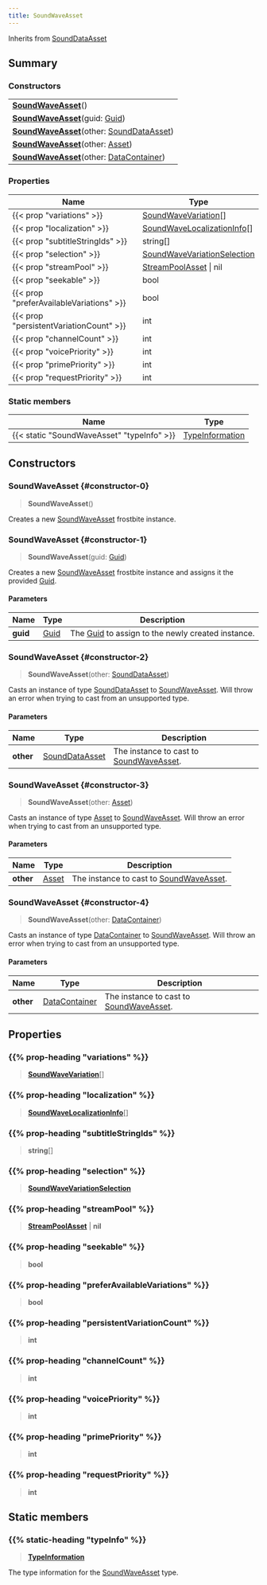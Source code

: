 ```yaml
---
title: SoundWaveAsset
---
```


Inherits from [SoundDataAsset](/vext/ref/fb/sounddataasset)

## Summary

### Constructors

|  |
| --- |
| **[SoundWaveAsset](#constructor-0)**() |
| **[SoundWaveAsset](#constructor-1)**(guid: [Guid](/vext/ref/shared/type/guid)) |
| **[SoundWaveAsset](#constructor-2)**(other: [SoundDataAsset](/vext/ref/fb/sounddataasset)) |
| **[SoundWaveAsset](#constructor-3)**(other: [Asset](/vext/ref/fb/asset)) |
| **[SoundWaveAsset](#constructor-4)**(other: [DataContainer](/vext/ref/shared/type/datacontainer)) |

### Properties

| Name | Type |
| ---- | ---- |
| {{< prop "variations" >}} | [SoundWaveVariation](/vext/ref/fb/soundwavevariation)[] |
| {{< prop "localization" >}} | [SoundWaveLocalizationInfo](/vext/ref/fb/soundwavelocalizationinfo)[] |
| {{< prop "subtitleStringIds" >}} | string[] |
| {{< prop "selection" >}} | [SoundWaveVariationSelection](/vext/ref/fb/soundwavevariationselection) |
| {{< prop "streamPool" >}} | [StreamPoolAsset](/vext/ref/fb/streampoolasset) \| nil |
| {{< prop "seekable" >}} | bool |
| {{< prop "preferAvailableVariations" >}} | bool |
| {{< prop "persistentVariationCount" >}} | int |
| {{< prop "channelCount" >}} | int |
| {{< prop "voicePriority" >}} | int |
| {{< prop "primePriority" >}} | int |
| {{< prop "requestPriority" >}} | int |

### Static members

| Name | Type |
| ---- | ---- |
| {{< static "SoundWaveAsset" "typeInfo" >}} | [TypeInformation](/vext/ref/shared/type/typeinformation) |

## Constructors

### SoundWaveAsset {#constructor-0}

> **SoundWaveAsset**()

Creates a new [SoundWaveAsset](/vext/ref/fb/soundwaveasset) frostbite instance.

### SoundWaveAsset {#constructor-1}

> **SoundWaveAsset**(guid: [Guid](/vext/ref/shared/type/guid))

Creates a new [SoundWaveAsset](/vext/ref/fb/soundwaveasset) frostbite instance and assigns it the provided [Guid](/vext/ref/shared/type/guid).

#### Parameters

| Name | Type | Description |
| ---- | ---- | ----------- |
| **guid** | [Guid](/vext/ref/shared/type/guid) | The [Guid](/vext/ref/shared/type/guid) to assign to the newly created instance. |

### SoundWaveAsset {#constructor-2}

> **SoundWaveAsset**(other: [SoundDataAsset](/vext/ref/fb/sounddataasset))

Casts an instance of type [SoundDataAsset](/vext/ref/fb/sounddataasset) to [SoundWaveAsset](/vext/ref/fb/soundwaveasset). Will throw an error when trying to cast from an unsupported type.

#### Parameters

| Name | Type | Description |
| ---- | ---- | ----------- |
| **other** | [SoundDataAsset](/vext/ref/fb/sounddataasset) | The instance to cast to [SoundWaveAsset](/vext/ref/fb/soundwaveasset). |

### SoundWaveAsset {#constructor-3}

> **SoundWaveAsset**(other: [Asset](/vext/ref/fb/asset))

Casts an instance of type [Asset](/vext/ref/fb/asset) to [SoundWaveAsset](/vext/ref/fb/soundwaveasset). Will throw an error when trying to cast from an unsupported type.

#### Parameters

| Name | Type | Description |
| ---- | ---- | ----------- |
| **other** | [Asset](/vext/ref/fb/asset) | The instance to cast to [SoundWaveAsset](/vext/ref/fb/soundwaveasset). |

### SoundWaveAsset {#constructor-4}

> **SoundWaveAsset**(other: [DataContainer](/vext/ref/shared/type/datacontainer))

Casts an instance of type [DataContainer](/vext/ref/shared/type/datacontainer) to [SoundWaveAsset](/vext/ref/fb/soundwaveasset). Will throw an error when trying to cast from an unsupported type.

#### Parameters

| Name | Type | Description |
| ---- | ---- | ----------- |
| **other** | [DataContainer](/vext/ref/shared/type/datacontainer) | The instance to cast to [SoundWaveAsset](/vext/ref/fb/soundwaveasset). |

## Properties

### {{% prop-heading "variations" %}}

> **[SoundWaveVariation](/vext/ref/fb/soundwavevariation)**[]

### {{% prop-heading "localization" %}}

> **[SoundWaveLocalizationInfo](/vext/ref/fb/soundwavelocalizationinfo)**[]

### {{% prop-heading "subtitleStringIds" %}}

> **string**[]

### {{% prop-heading "selection" %}}

> **[SoundWaveVariationSelection](/vext/ref/fb/soundwavevariationselection)**

### {{% prop-heading "streamPool" %}}

> **[StreamPoolAsset](/vext/ref/fb/streampoolasset)** \| **nil**

### {{% prop-heading "seekable" %}}

> **bool**

### {{% prop-heading "preferAvailableVariations" %}}

> **bool**

### {{% prop-heading "persistentVariationCount" %}}

> **int**

### {{% prop-heading "channelCount" %}}

> **int**

### {{% prop-heading "voicePriority" %}}

> **int**

### {{% prop-heading "primePriority" %}}

> **int**

### {{% prop-heading "requestPriority" %}}

> **int**

## Static members

### {{% static-heading "typeInfo" %}}

> **[TypeInformation](/vext/ref/shared/type/typeinformation)**

The type information for the [SoundWaveAsset](/vext/ref/fb/soundwaveasset) type.


